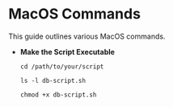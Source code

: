 # MacOS Commands

This guide outlines various MacOS commands.

- **Make the Script Executable**
    ```
    cd /path/to/your/script
    ```
    ```
    ls -l db-script.sh
    ```
    ```
    chmod +x db-script.sh
    ```
